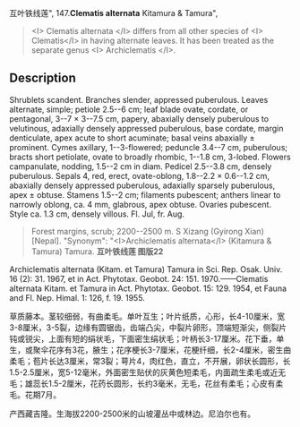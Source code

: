 互叶铁线莲",
147.**Clematis alternata** Kitamura & Tamura",

> &lt;I&gt; Clematis alternata &lt;/I&gt; differs from all other species of &lt;I&gt; Clematis&lt;/I&gt; in having alternate leaves. It has been treated as the separate genus &lt;I&gt; Archiclematis &lt;/I&gt;.

## Description
Shrublets scandent. Branches slender, appressed puberulous. Leaves alternate, simple; petiole 2.5--6 cm; leaf blade ovate, cordate, or pentagonal, 3--7 × 3--7.5 cm, papery, abaxially densely puberulous to velutinous, adaxially densely appressed puberulous, base cordate, margin denticulate, apex acute to short acuminate; basal veins abaxially ± prominent. Cymes axillary, 1--3-flowered; peduncle 3.4--7 cm, puberulous; bracts short petiolate, ovate to broadly rhombic, 1--1.8 cm, 3-lobed. Flowers campanulate, nodding, 1.5--2 cm in diam. Pedicel 2.5--3.8 cm, densely puberulous. Sepals 4, red, erect, ovate-oblong, 1.8--2.2 × 0.6--1.2 cm, abaxially densely appressed puberulous, adaxially sparsely puberulous, apex ± obtuse. Stamens 1.5--2 cm; filaments pubescent; anthers linear to narrowly oblong, ca. 4 mm, glabrous, apex obtuse. Ovaries pubescent. Style ca. 1.3 cm, densely villous. Fl. Jul, fr. Aug.

> Forest margins, scrub; 2200--2500 m. S Xizang (Gyirong Xian) [Nepal].
  "Synonym": "&lt;I&gt;Archiclematis alternata&lt;/I&gt; (Kitamura &amp; Tamura) Tamura.
**互叶铁线莲 图版22**

Archiclematis alternata (Kitam. et Tamura) Tamura in Sci. Rep. Osak. Univ. 16 (2): 31. 1967, et in Act. Phytotax. Geobot. 24: 151. 1970.——Clematis alternata Kitam. et Tamura in Act. Phytotax. Geobot. 15: 129. 1954, et Fauna and Fl. Nep. Himal. 1: 126, f. 19. 1955.

草质藤本。茎较细弱，有曲柔毛。单叶互生；叶片纸质，心形，长4-10厘米，宽3-8厘米，3-5裂，边缘有圆锯齿，齿端凸尖，中裂片卵形，顶端短渐尖，侧裂片钝或锐尖，上面有短的绢状毛，下面密生绢状毛；叶柄长3-17厘米。花下垂，单生，或聚伞花序有3花，腋生；花序梗长3-7厘米，花梗纤细，长2-4厘米，密生曲柔毛；苞片长达3厘米，常3裂；萼片4，肉红色，直立，不开展，卵状长圆形，长1.5-2.5厘米，宽5-12毫米，外面密生贴伏的灰黄色短柔毛，内面疏生柔毛或近无毛；雄蕊长1.5-2厘米，花药长圆形，长约3毫米，无毛，花丝有柔毛；心皮有柔毛。花期7月。

产西藏吉隆。生海拔2200-2500米的山坡灌丛中或林边。尼泊尔也有。
